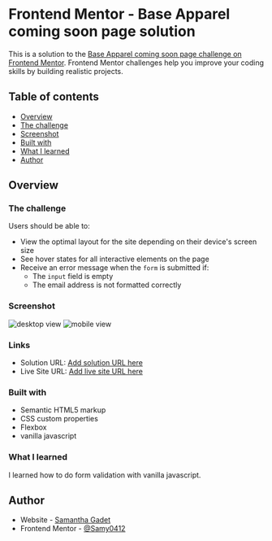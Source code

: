 # Frontend Mentor - Base Apparel coming soon page solution

This is a solution to the [Base Apparel coming soon page challenge on Frontend Mentor](https://www.frontendmentor.io/challenges/base-apparel-coming-soon-page-5d46b47f8db8a7063f9331a0). Frontend Mentor challenges help you improve your coding skills by building realistic projects. 

## Table of contents

- [Overview](#overview)
- [The challenge](#the-challenge)
- [Screenshot](#screenshot)
- [Built with](#built-with)
- [What I learned](#what-i-learned)
- [Author](#author)


## Overview

### The challenge

Users should be able to:

- View the optimal layout for the site depending on their device's screen size
- See hover states for all interactive elements on the page
- Receive an error message when the `form` is submitted if:
  - The `input` field is empty
  - The email address is not formatted correctly

### Screenshot

![desktop view](./screenshot.jpg)
![mobile view](./screenshot.jpg)


### Links

- Solution URL: [Add solution URL here](https://github.com/Samy0412/base-apparel-coming-soon-master)
- Live Site URL: [Add live site URL here]()

### Built with

- Semantic HTML5 markup
- CSS custom properties
- Flexbox
- vanilla javascript

### What I learned

I learned how to do form validation with vanilla javascript.

## Author

- Website - [Samantha Gadet](https://github.com/Samy0412/)
- Frontend Mentor - [@Samy0412](https://www.frontendmentor.io/profile/Samy0412)

